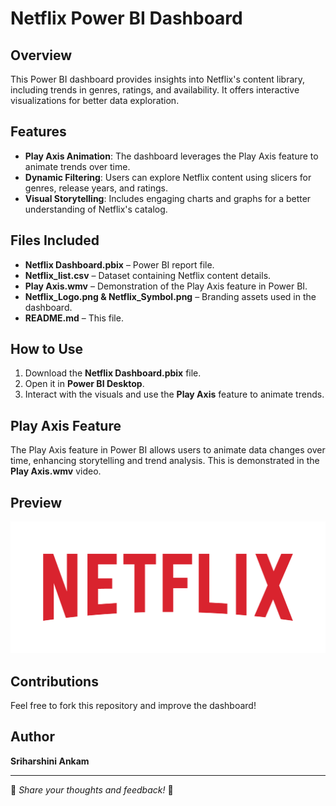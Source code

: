 # Netflix Power BI Dashboard

## Overview
This Power BI dashboard provides insights into Netflix's content library, including trends in genres, ratings, and availability. It offers interactive visualizations for better data exploration.

## Features
- **Play Axis Animation**: The dashboard leverages the Play Axis feature to animate trends over time.
- **Dynamic Filtering**: Users can explore Netflix content using slicers for genres, release years, and ratings.
- **Visual Storytelling**: Includes engaging charts and graphs for a better understanding of Netflix's catalog.

## Files Included
- **Netflix Dashboard.pbix** – Power BI report file.
- **Netflix_list.csv** – Dataset containing Netflix content details.
- **Play Axis.wmv** – Demonstration of the Play Axis feature in Power BI.
- **Netflix_Logo.png & Netflix_Symbol.png** – Branding assets used in the dashboard.
- **README.md** – This file.

## How to Use
1. Download the **Netflix Dashboard.pbix** file.
2. Open it in **Power BI Desktop**.
3. Interact with the visuals and use the **Play Axis** feature to animate trends.

## Play Axis Feature
The Play Axis feature in Power BI allows users to animate data changes over time, enhancing storytelling and trend analysis. This is demonstrated in the **Play Axis.wmv** video.

## Preview
![Netflix Dashboard Preview](Netflix_Logo.png)

## Contributions
Feel free to fork this repository and improve the dashboard!

## Author
**Sriharshini Ankam**

---
📌 *Share your thoughts and feedback!* 🚀
